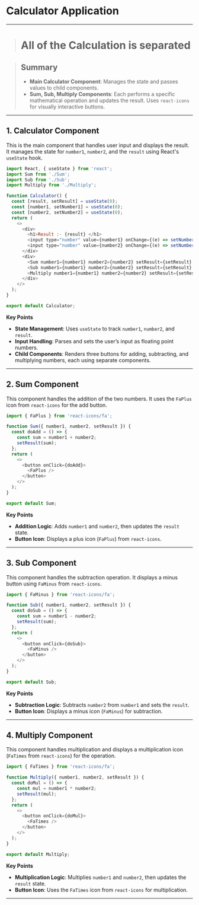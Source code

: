 # Calculator Application

---

> # All of the Calculation is separated

> ## Summary
>
> - **Main Calculator Component**: Manages the state and passes values to child components.
> - **Sum, Sub, Multiply Components**: Each performs a specific mathematical operation and updates the result. Uses `react-icons` for visually interactive buttons.

---

## 1. Calculator Component

This is the main component that handles user input and displays the result. It manages the state for `number1`, `number2`, and the `result` using React's `useState` hook.

```javascript
import React, { useState } from 'react';
import Sum from './Sum';
import Sub from './Sub';
import Multiply from './Multiply';

function Calculator() {
  const [result, setResult] = useState(0);
  const [number1, setNumber1] = useState(0);
  const [number2, setNumber2] = useState(0);
  return (
    <>
      <div>
        <h1>Result :- {result} </h1>
        <input type="number" value={number1} onChange={(e) => setNumber1(parseFloat(e.target.value))} placeholder="Enter first number" />
        <input type="number" value={number2} onChange={(e) => setNumber2(parseFloat(e.target.value))} placeholder="Enter Second number" />
      </div>
      <div>
        <Sum number1={number1} number2={number2} setResult={setResult} />
        <Sub number1={number1} number2={number2} setResult={setResult} />
        <Multiply number1={number1} number2={number2} setResult={setResult} />
      </div>
    </>
  );
}

export default Calculator;
```

**Key Points**

- **State Management**: Uses `useState` to track `number1`, `number2`, and `result`.
- **Input Handling**: Parses and sets the user’s input as floating point numbers.
- **Child Components**: Renders three buttons for adding, subtracting, and multiplying numbers, each using separate components.

---

## 2. Sum Component

This component handles the addition of the two numbers. It uses the `FaPlus` icon from `react-icons` for the add button.

```javascript
import { FaPlus } from 'react-icons/fa';

function Sum({ number1, number2, setResult }) {
  const doAdd = () => {
    const sum = number1 + number2;
    setResult(sum);
  };
  return (
    <>
      <button onClick={doAdd}>
        <FaPlus />
      </button>
    </>
  );
}

export default Sum;
```

**Key Points**

- **Addition Logic**: Adds `number1` and `number2`, then updates the `result` state.
- **Button Icon**: Displays a plus icon (`FaPlus`) from `react-icons`.

---

## 3. Sub Component

This component handles the subtraction operation. It displays a minus button using `FaMinus` from `react-icons`.

```javascript
import { FaMinus } from 'react-icons/fa';

function Sub({ number1, number2, setResult }) {
  const doSub = () => {
    const sum = number1 - number2;
    setResult(sum);
  };
  return (
    <>
      <button onClick={doSub}>
        <FaMinus />
      </button>
    </>
  );
}

export default Sub;
```

**Key Points**

- **Subtraction Logic**: Subtracts `number2` from `number1` and sets the `result`.
- **Button Icon**: Displays a minus icon (`FaMinus`) for subtraction.

---

## 4. Multiply Component

This component handles multiplication and displays a multiplication icon (`FaTimes` from `react-icons`) for the operation.

```javascript
import { FaTimes } from 'react-icons/fa';

function Multiply({ number1, number2, setResult }) {
  const doMul = () => {
    const mul = number1 * number2;
    setResult(mul);
  };
  return (
    <>
      <button onClick={doMul}>
        <FaTimes />
      </button>
    </>
  );
}

export default Multiply;
```

**Key Points**

- **Multiplication Logic**: Multiplies `number1` and `number2`, then updates the `result` state.
- **Button Icon**: Uses the `FaTimes` icon from `react-icons` for multiplication.

---
